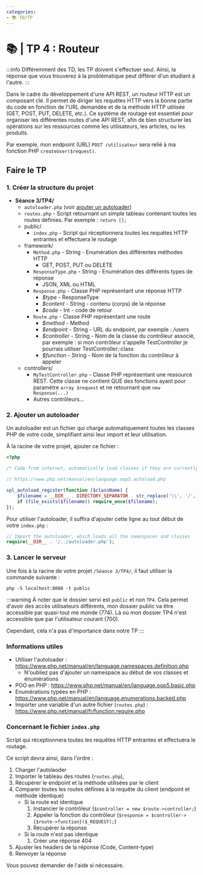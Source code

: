 ```yaml
---
categories:
- 📚 TD/TP
---
```


# 📚 | TP 4 : Routeur

:::info
Différemment des TD, les TP doivent s'effectuer seul. Ainsi, la réponse que vous trouverez à la problématique peut différer d'un étudiant à l'autre.
:::

Dans le cadre du développement d'une API REST, un routeur HTTP est un composant clé. Il permet de diriger les requêtes HTTP vers la bonne partie du code en fonction de l'URL demandée et de la méthode HTTP utilisée (GET, POST, PUT, DELETE, etc.).
Ce système de routage est essentiel pour organiser les différentes routes d'une API REST, afin de bien structurer les opérations sur les ressources comme les utilisateurs, les articles, ou les produits.

Par exemple, mon endpoint (URL) `POST /utilisateur` sera relié à ma fonction PHP `createUser($request)`.

## Faire le TP

### 1. Créer la structure du projet

- **Séance 3/TP4/**
  - `autoloader.php` (voir [ajouter un autoloader](#2-ajouter-un-autoloader))
  - `routes.php` - Script retournant un simple tableau contenant toutes les routes définies. Par exemple : `return [];`
  - public/ 
    - `index.php` - Script qui réceptionnera toutes les requêtes HTTP entrantes et effectuera le routage
  - framework/
    - `Method.php` - String - Enumération des différentes méthodes HTTP
      - GET, POST, PUT ou DELETE
    - `ResponseType.php` - String - Enumération des différents types de réponse
      - JSON, XML ou HTML
    - `Response.php` - Classe PHP représentant une réponse HTTP
      - _$type_ - ResponseType
      - _$content_ - String - contenu (corps) de la réponse
      - _$code_ - Int - code de retour
    - `Route.php` - Classe PHP représentant une route
      - _$method_ - Method
      - _$endpoint_ - String - URL du endpoint, par exemple : /users
      - _$controller_ - String - Nom de la classe du contrôleur associé, par exemple : si mon contrôleur s'appelle TestController je pourrais utiliser TestController::class 
      - _$function_ - String - Nom de la fonction du contrôleur à appeler
  - controllers/
    - `MyTestController.php` - Classe PHP représentant une ressource REST. Cette classe ne contient QUE des fonctions ayant pour paramètre `array $request` et ne retournant que `new Response(...)`
    - Autres contrôleurs...

### 2. Ajouter un autoloader

Un autoloader est un fichier qui charge automatiquement toutes les classes PHP de votre code, simplifiant ainsi leur import et leur utilisation.

À la racine de votre projet, ajouter ce fichier :

```php title="autoloader.php"
<?php

/* Code from internet, automatically load classes if they are currently not loaded */

// https://www.php.net/manual/en/language.oop5.autoload.php

spl_autoload_register(function ($className) {
    $filename = __DIR__ . DIRECTORY_SEPARATOR . str_replace('\\', '/', $className) . '.php';
    if (file_exists($filename)) require_once($filename);
});
```

Pour utiliser l'autoloader, il suffira d'ajouter cette ligne au tout début de votre `index.php` :

```php
// Import the autoloader, which loads all the namespaces and classes
require(__DIR__ . '/../autoloader.php');
```

### 3. Lancer le serveur

Une fois à la racine de votre projet `/Séance 3/TP4/`, il faut utiliser la commande suivante :

```shell
php -S localhost:8080 -t public
```

:::warning
À noter que le dossier servi est `public` et non `TP4`. Cela permet d'avoir des accès utilisateurs différents, mon dossier public va être accessible par quasi-tout me monde (774). Là où mon dossier TP4 n'est accessible que par l'utilisateur courant (700).

Cependant, cela n'a pas d'importance dans notre TP
:::

### Informations utiles

- Utiliser l'autoloader : https://www.php.net/manual/en/language.namespaces.definition.php
  - N'oubliez pas d'ajouter un namespace au début de vos classes et énumérations
- POO en PHP : https://www.php.net/manual/en/language.oop5.basic.php
- Enumérations typées en PHP : https://www.php.net/manual/en/language.enumerations.backed.php
- Importer une variable d'un autre fichier (`routes.php`) : https://www.php.net/manual/fr/function.require.php

### Concernant le fichier `index.php`

Script qui réceptionnera toutes les requêtes HTTP entrantes et effectuera le routage.

Ce script devra ainsi, dans l'ordre :

1. Charger l'autolaoder
2. Importer le tableau des routes (`routes.php`),
3. Récupérer le endpoint et la méthode utilisées par le client
4. Comparer toutes les routes définies à la requête du client (endpoint et méthode identique)
   - Si la route est identique
     1. Instancier le contrôleur (`$controller = new $route->controller;`)
     2. Appeler la fonction du contrôleur (`$response = $controller->{$route->function}($_REQUEST);`)
     3. Récupérer la réponse
   - Si la route n'est pas identique
     1. Créer une réponse 404
5. Ajuster les headers de la réponse (Code, Content-type)
6. Renvoyer la réponse

Vous pouvez demander de l'aide si nécessaire.